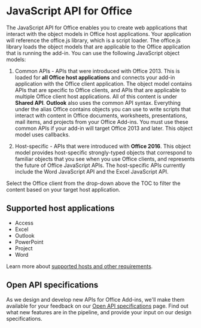 # JavaScript API for Office

The JavaScript API for Office enables you to create web applications that interact with the object models in Office host applications. Your application will reference the office.js library, which is a script loader. The office.js  library loads the object models that are applicable to the Office application that is running the add-in. You can use the following JavaScript object models:

1. Common APIs - APIs that were introduced with Office 2013. This is loaded for **all Office host applications** and connects your add-in application with the Office client application. The object model contains APIs that are specific to Office clients, and APIs that are applicable to multiple Office client host applications. All of this content is under **Shared API**. **Outlook** also uses the common API syntax. Everything under the alias Office contains objects you can use to write scripts that interact with content in Office documents, worksheets, presentations, mail items, and projects from your Office Add-ins. You must use these common APIs if your add-in will target Office 2013 and later. This object model uses callbacks.

1. Host-specific - APIs that were introduced with **Office 2016**. This object model provides host-specific strongly-typed objects that correspond to familiar objects that you see when you use Office clients, and represents the future of Office JavaScript APIs. The host-specific APIs currently include the Word JavaScript API and the Excel JavaScript API.

Select the Office client from the drop-down above the TOC to filter the content based on your target host application.

## Supported host applications
* Access
* Excel
* Outlook
* PowerPoint
* Project
* Word

Learn more about [supported hosts and other requirements](https://docs.microsoft.com/office/dev/add-ins/concepts/requirements-for-running-office-add-ins).

## Open API specifications

As we design and develop new APIs for Office Add-ins, we'll make them available for your feedback on our [Open API specifications](openspec.md) page. Find out what new features are in the pipeline, and provide your input on our design specifications.

